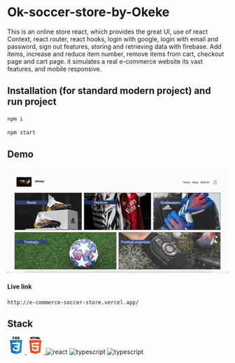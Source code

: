 # Ok-soccer-store-by-Okeke

This is an online store react, which provides the great UI, use of react Context, react router, react hooks, login with google, login with email and password, sign out features, storing and retrieving data with firebase. Add items, increase and reduce item number, remove items from cart, checkout page and cart page. it simulates a real e-commerce website its vast features, and mobile responsive.

## Installation (for standard modern project) and run project

```bash
npm i
```

```bash
npm start
```

## Demo

![](okStore.gif)

#### Live link

```
http://e-commerce-soccer-store.vercel.app/
```

## Stack

<p align="left"> <a href="https://www.w3schools.com/css/" target="_blank"> <img src="https://raw.githubusercontent.com/devicons/devicon/master/icons/css3/css3-original-wordmark.svg" alt="css3" width="40" height="40"/> </a> <a href="https://www.w3.org/html/" target="_blank"> <img src="https://raw.githubusercontent.com/devicons/devicon/master/icons/html5/html5-original-wordmark.svg" alt="html5" width="40" height="40"/> </a> <img src="https://cdn.freebiesupply.com/logos/large/2x/react-1-logo-png-transparent.png" alt="react" width="40" height="40"> <img src='https://cdn.worldvectorlogo.com/logos/typescript.svg' alt='typescript' width='40' height='40'> <img src='https://www.vectorlogo.zone/logos/firebase/firebase-icon.svg' alt='typescript' width='40' height='40'>
